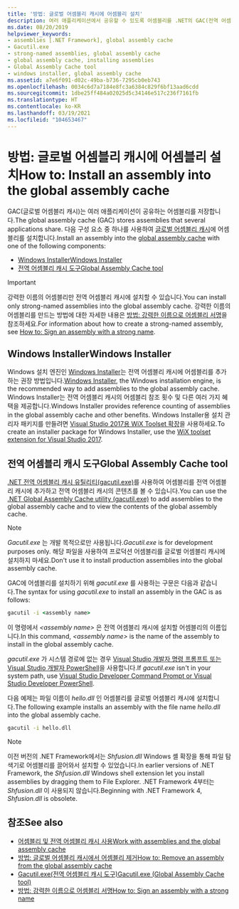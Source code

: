 ```yaml
---
title: '방법: 글로벌 어셈블리 캐시에 어셈블리 설치'
description: 여러 애플리케이션에서 공유할 수 있도록 어셈블리를 .NET의 GAC(전역 어셈블리 캐시)에 설치합니다. Windows Installer 또는 GAC 유틸리티를 사용합니다.
ms.date: 08/20/2019
helpviewer_keywords:
- assemblies [.NET Framework], global assembly cache
- Gacutil.exe
- strong-named assemblies, global assembly cache
- global assembly cache, installing assemblies
- Global Assembly Cache tool
- windows installer, global assembly cache
ms.assetid: a7e6f091-d02c-49ba-b736-7295cb0eb743
ms.openlocfilehash: 0034c6d7a7184e8fc3a6384c829f6bf13aad6cdd
ms.sourcegitcommit: 1dbe25ff484a02025d5c34146e517c236f7161fb
ms.translationtype: HT
ms.contentlocale: ko-KR
ms.lasthandoff: 03/19/2021
ms.locfileid: "104653467"
---
```

# <a name="how-to-install-an-assembly-into-the-global-assembly-cache"></a><span data-ttu-id="91b51-104">방법: 글로벌 어셈블리 캐시에 어셈블리 설치</span><span class="sxs-lookup"><span data-stu-id="91b51-104">How to: Install an assembly into the global assembly cache</span></span>

<span data-ttu-id="91b51-105">GAC(글로벌 어셈블리 캐시)는 여러 애플리케이션이 공유하는 어셈블리를 저장합니다.</span><span class="sxs-lookup"><span data-stu-id="91b51-105">The global assembly cache (GAC) stores assemblies that several applications share.</span></span> <span data-ttu-id="91b51-106">다음 구성 요소 중 하나를 사용하여 [글로벌 어셈블리 캐시](gac.md)에 어셈블리를 설치합니다.</span><span class="sxs-lookup"><span data-stu-id="91b51-106">Install an assembly into the [global assembly cache](gac.md) with one of the following components:</span></span>

- [<span data-ttu-id="91b51-107">Windows Installer</span><span class="sxs-lookup"><span data-stu-id="91b51-107">Windows Installer</span></span>](#windows-installer)
- [<span data-ttu-id="91b51-108">전역 어셈블리 캐시 도구</span><span class="sxs-lookup"><span data-stu-id="91b51-108">Global Assembly Cache tool</span></span>](#global-assembly-cache-tool)

> [!IMPORTANT]
> <span data-ttu-id="91b51-109">강력한 이름의 어셈블리만 전역 어셈블리 캐시에 설치할 수 있습니다.</span><span class="sxs-lookup"><span data-stu-id="91b51-109">You can install only strong-named assemblies into the global assembly cache.</span></span> <span data-ttu-id="91b51-110">강력한 이름의 어셈블리를 만드는 방법에 대한 자세한 내용은 [방법: 강력한 이름으로 어셈블리 서명](../../standard/assembly/sign-strong-name.md)을 참조하세요.</span><span class="sxs-lookup"><span data-stu-id="91b51-110">For information about how to create a strong-named assembly, see [How to: Sign an assembly with a strong name](../../standard/assembly/sign-strong-name.md).</span></span>

## <a name="windows-installer"></a><span data-ttu-id="91b51-111">Windows Installer</span><span class="sxs-lookup"><span data-stu-id="91b51-111">Windows Installer</span></span>

<span data-ttu-id="91b51-112">Windows 설치 엔진인 [Windows Installer](/windows/desktop/Msi/installation-of-assemblies-to-the-global-assembly-cache)는 전역 어셈블리 캐시에 어셈블리를 추가하는 권장 방법입니다.</span><span class="sxs-lookup"><span data-stu-id="91b51-112">[Windows Installer](/windows/desktop/Msi/installation-of-assemblies-to-the-global-assembly-cache), the Windows installation engine, is the recommended way to add assemblies to the global assembly cache.</span></span> <span data-ttu-id="91b51-113">Windows Installer는 전역 어셈블리 캐시의 어셈블리 참조 횟수 및 다른 여러 가지 혜택을 제공합니다.</span><span class="sxs-lookup"><span data-stu-id="91b51-113">Windows Installer provides reference counting of assemblies in the global assembly cache and other benefits.</span></span> <span data-ttu-id="91b51-114">Windows Installer용 설치 관리자 패키지를 만들려면 [Visual Studio 2017용 WiX Toolset 확장](https://marketplace.visualstudio.com/items?itemName=RobMensching.WixToolsetVisualStudio2017Extension)을 사용하세요.</span><span class="sxs-lookup"><span data-stu-id="91b51-114">To create an installer package for Windows Installer, use the [WiX toolset extension for Visual Studio 2017](https://marketplace.visualstudio.com/items?itemName=RobMensching.WixToolsetVisualStudio2017Extension).</span></span>

## <a name="global-assembly-cache-tool"></a><span data-ttu-id="91b51-115">전역 어셈블리 캐시 도구</span><span class="sxs-lookup"><span data-stu-id="91b51-115">Global Assembly Cache tool</span></span>

<span data-ttu-id="91b51-116">[.NET 전역 어셈블리 캐시 유틸리티(gacutil.exe)](../tools/gacutil-exe-gac-tool.md)를 사용하여 어셈블리를 전역 어셈블리 캐시에 추가하고 전역 어셈블리 캐시의 콘텐츠를 볼 수 있습니다.</span><span class="sxs-lookup"><span data-stu-id="91b51-116">You can use the [.NET Global Assembly Cache utility (gacutil.exe)](../tools/gacutil-exe-gac-tool.md) to add assemblies to the global assembly cache and to view the contents of the global assembly cache.</span></span>

   > [!NOTE]
   > <span data-ttu-id="91b51-117">*Gacutil.exe* 는 개발 목적으로만 사용됩니다.</span><span class="sxs-lookup"><span data-stu-id="91b51-117">*Gacutil.exe* is for development purposes only.</span></span> <span data-ttu-id="91b51-118">해당 파일을 사용하여 프로덕션 어셈블리를 글로벌 어셈블리 캐시에 설치하지 마세요.</span><span class="sxs-lookup"><span data-stu-id="91b51-118">Don't use it to install production assemblies into the global assembly cache.</span></span>

<span data-ttu-id="91b51-119">GAC에 어셈블리를 설치하기 위해 *gacutil.exe* 를 사용하는 구문은 다음과 같습니다.</span><span class="sxs-lookup"><span data-stu-id="91b51-119">The syntax for using *gacutil.exe* to install an assembly in the GAC is as follows:</span></span>

```cmd
gacutil -i <assembly name>
```

<span data-ttu-id="91b51-120">이 명령에서 *\<assembly name>* 은 전역 어셈블리 캐시에 설치할 어셈블리의 이름입니다.</span><span class="sxs-lookup"><span data-stu-id="91b51-120">In this command, *\<assembly name>* is the name of the assembly to install in the global assembly cache.</span></span>

<span data-ttu-id="91b51-121">*gacutil.exe* 가 시스템 경로에 없는 경우 [Visual Studio 개발자 명령 프롬프트 또는 Visual Studio 개발자 PowerShell](/visualstudio/ide/reference/command-prompt-powershell)을 사용합니다.</span><span class="sxs-lookup"><span data-stu-id="91b51-121">If *gacutil.exe* isn't in your system path, use [Visual Studio Developer Command Prompt or Visual Studio Developer PowerShell](/visualstudio/ide/reference/command-prompt-powershell).</span></span>

<span data-ttu-id="91b51-122">다음 예제는 파일 이름이 *hello.dll* 인 어셈블리를 글로벌 어셈블리 캐시에 설치합니다.</span><span class="sxs-lookup"><span data-stu-id="91b51-122">The following example installs an assembly with the file name *hello.dll* into the global assembly cache.</span></span>

```cmd
gacutil -i hello.dll
```

> [!NOTE]
> <span data-ttu-id="91b51-123">이전 버전의 .NET Framework에서는 *Shfusion.dll* Windows 셸 확장을 통해 파일 탐색기로 어셈블리를 끌어와서 설치할 수 있었습니다.</span><span class="sxs-lookup"><span data-stu-id="91b51-123">In earlier versions of .NET Framework, the *Shfusion.dll* Windows shell extension let you install assemblies by dragging them to File Explorer.</span></span> <span data-ttu-id="91b51-124">.NET Framework 4부터는 *Shfusion.dll* 이 사용되지 않습니다.</span><span class="sxs-lookup"><span data-stu-id="91b51-124">Beginning with .NET Framework 4, *Shfusion.dll* is obsolete.</span></span>

## <a name="see-also"></a><span data-ttu-id="91b51-125">참조</span><span class="sxs-lookup"><span data-stu-id="91b51-125">See also</span></span>

- [<span data-ttu-id="91b51-126">어셈블리 및 전역 어셈블리 캐시 사용</span><span class="sxs-lookup"><span data-stu-id="91b51-126">Work with assemblies and the global assembly cache</span></span>](working-with-assemblies-and-the-gac.md)
- [<span data-ttu-id="91b51-127">방법: 글로벌 어셈블리 캐시에서 어셈블리 제거</span><span class="sxs-lookup"><span data-stu-id="91b51-127">How to: Remove an assembly from the global assembly cache</span></span>](how-to-remove-an-assembly-from-the-gac.md)
- [<span data-ttu-id="91b51-128">Gacutil.exe(전역 어셈블리 캐시 도구)</span><span class="sxs-lookup"><span data-stu-id="91b51-128">Gacutil.exe (Global Assembly Cache tool)</span></span>](../tools/gacutil-exe-gac-tool.md)
- [<span data-ttu-id="91b51-129">방법: 강력한 이름으로 어셈블리 서명</span><span class="sxs-lookup"><span data-stu-id="91b51-129">How to: Sign an assembly with a strong name</span></span>](../../standard/assembly/sign-strong-name.md)
